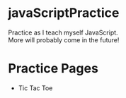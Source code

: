 # javaScriptPractice
Practice as I teach myself JavaScript.
<br>
More will probably come in the future!


<h1>Practice Pages</h1>
<ul>
  <li>Tic Tac Toe</li>
</ul>
